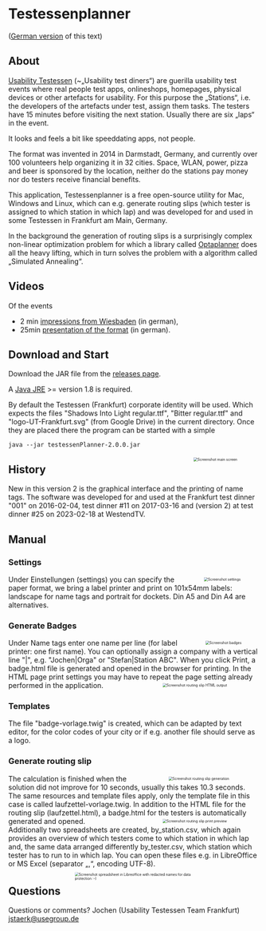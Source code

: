 # Testessenplanner
([German version](README.de.md) of this text)

## About
[Usability Testessen](https://usability-testessen.org/) (~„Usability test diners“) are guerilla usability test events where real people test apps, onlineshops, homepages, physical devices or other artefacts for usability.
For this purpose the „Stations“, i.e. the developers of the artefacts under test, assign them tasks. The testers have 15 minutes before visiting the next station. Usually there are six „laps“ in the event. 

It looks and feels a bit like speeddating apps, not people. 

The format was invented in 2014 in Darmstadt, Germany, and currently over 100 volunteers help organizing it in 32 cities. 
Space, WLAN, power, pizza and beer is sponsored by the location, neither do the stations pay money nor do testers receive financial benefits. 


This application, Testessenplanner is a free open-source utility for Mac, Windows and Linux, which can e.g. generate  routing slips (which tester is assigned to which station in which lap) and was developed for 
and used in some Testessen in Frankfurt am Main, Germany.

In the background the generation of routing slips is a surprisingly complex non-linear optimization problem for which 
a library called [Optaplanner](https://www.optaplanner.org/) does all the heavy lifting, which in turn solves the problem with a algorithm called „Simulated Annealing“.

## Videos
Of the events
 * 2 min [impressions from Wiesbaden](https://www.youtube.com/watch?v=2hyHDteriqE) (in german), 
 * 25min [presentation of the format](https://www.youtube.com/watch?v=vCFaVl73f4g)  (in german).

## Download and Start

Download the JAR file from the [releases page](https://github.com/jstaerk/testessenplanner/releases).

A [Java JRE](https://www.azul.com/products/core/) >= version 1.8 is required.

By default the Testessen (Frankfurt) corporate identity will be used. Which expects the files "Shadows Into Light regular.ttf", "Bitter regular.ttf" and "logo-UT-Frankfurt.svg" (from Google Drive) in the current directory.
Once they are placed there the program can be started with a simple

```java --jar testessenPlanner-2.0.0.jar```

<img src="./doc/Screenshot_Main.png" alt="Screenshot main screen" style="float: right; transform:scale(0.5); margin-left: 10px;" />

## History 
New in this version 2 is the graphical interface and the printing of name tags.
The software was developed for and used at the Frankfurt test dinner "001" on 2016-02-04, test dinner #11 on 2017-03-16 and (version 2) at test dinner #25 on 2023-02-18 at WestendTV.

## Manual
### Settings
<img src="./doc/Screenshot_Settings.png" alt="Screenshot settings" style="float: right; transform:scale(0.5); margin-left: 10px;" />

Under Einstellungen (settings) you can specify the paper format, we bring a label printer and print on 101x54mm labels: landscape for name tags and portrait for dockets. Din A5 and Din A4 are alternatives.


### Generate Badges
<img src="./doc/Screenshot_Badges.png" alt="Screenshot badges" style="float: right; transform:scale(0.5); margin-left: 10px;" />
Under Name tags enter one name per line (for label printer: one first name). You can optionally assign a company with a vertical line "|", e.g. "Jochen|Orga" or "Stefan|Station ABC".
When you click Print, a badge.html file is generated and opened in the browser for printing. In the HTML page print settings you may have to repeat the page setting already performed in the application.
<img src="./doc/Screenshot_Laufzettel_HTML.png" alt="Screenshot routing slip HTML output" style="float: right; transform:scale(0.5); margin-left: 10px;" />

### Templates

The file "badge-vorlage.twig" is created, which can be adapted by text editor, for the color codes of your city or if e.g. another file should serve as a logo.

### Generate routing slip
<img src="./doc/Screenshot_Laufzettel.png" alt="Screenshot routing slip generation" style="float: right; transform:scale(0.5); margin-left: 10px;" />

The calculation is finished when the solution did not improve for 10 seconds, usually this takes 10.3 seconds. The same resources and template files apply, only the template file in this case is called laufzettel-vorlage.twig.  In addition to the HTML file for the routing slip (laufzettel.html), a badge.html for the testers is automatically generated and opened.
<img src="./doc/Screenshot_Laufzettel_Printpreview.png" alt="Screenshot routing slip print preview" style="float: right; transform:scale(0.5); margin-left: 10px;" />
Additionally two spreadsheets are created, by_station.csv, which again provides an overview of which testers come to which station in which lap and, the same data arranged differently by_tester.csv, which station which tester has to run to in which lap. You can open these files e.g. in LibreOffice or MS Excel (separator „,“, encoding UTF-8).
<img src="./doc/Screenshot_CSVs.png" alt="Screenshot spreadsheet in Libreoffice with redacted names for data protection :-)" style="float: right; transform:scale(0.5); margin-left: 10px;" />
## Questions

Questions or comments?
Jochen (Usability Testessen Team Frankfurt) jstaerk@usegroup.de

